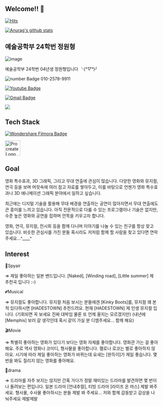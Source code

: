 ## Welcome!! 👋

<div align=left>

[![Hits](https://hits.seeyoufarm.com/api/count/incr/badge.svg?url=https%3A%2F%2Fgithub.com%2FJWH-040602&count_bg=%2379C83D&title_bg=%23555555&icon=&icon_color=%23E7E7E7&title=hits&edge_flat=false)](https://hits.seeyoufarm.com)

</div>

[![Anurag's github stats](https://github-readme-stats.vercel.app/api?username=JWH-040602)](https://github.com/anuraghazra/github-readme-stats)

## 예술공학부 24학번 정원형

![image](https://github.com/user-attachments/assets/1b1e19a9-0b0f-418c-b29c-e516eaa5a70b)

예술공학부 24학번 04년생 정원형입니다 ╰(*°▽°*)╯

![number Badge](https://img.shields.io/badge/phone%20number%20-0000DB)
010-2578-9911

[![Youtube Badge](https://img.shields.io/badge/Youtube-C90000?style=flat-square&logo=youtube&link=https://www.youtube.com/c/kyleschool)](https://www.youtube.com/channel/UCja2Z5OSOQPadCndUTdVxUA)

[![Gmail Badge](https://img.shields.io/badge/Gmail-90E4FF?style=flat-square&logo=Gmail&logoColor=white&link=mailto:jwon1754@gmail.com)](mailto:jwon1754@gmail.com)

<a href=https://www.instagram.com/wjddnjsgud0602/><img src="https://img.shields.io/badge/Instagram-FF007F?style=flat-square&logo=Instagram&logoColor=white"/></a>

## Tech Stack

<a href="https://filmora.wondershare.com/" target="_blank"><img src="https://img.shields.io/badge/Wondershare%20Filmora-07273D?style=flat-square&logo=wondershare&logoColor=white" alt="Wondershare Filmora Badge"/></a>

<a href="https://procreate.art/" target="_blank">
  <img src="https://logos-world.net/wp-content/uploads/2023/02/Procreate-Logo.png" alt="Procreate Logo" width="50" height="50">
</a>





## Goal

영화 특수효과, 3D 그래픽, 그리고 무대 연출에 관심이 많습니다. 
다양한 영화와 뮤지컬, 연극 등을 보며 머릿속에 여러 참고 자료를 쌓아두고, 이를 바탕으로 언젠가 영화 특수효과나 3D 애니메이션 그래픽 분야에서 일하고 싶습니다.

최근에는 디지털 기술을 활용해 무대 배경을 연출하는 공연이 많아지면서 무대 연출에도 큰 흥미를 느끼고 있습니다. 
아직 전문적으로 다룰 수 있는 프로그램이나 기술은 없지만, 수준 높은 영화와 공연을 접하며 안목을 키우고자 합니다.

영화, 연극, 뮤지컬, 전시회 등을 함께 다니며 이야기를 나눌 수 있는 친구를 항상 찾고 있습니다. 
비슷한 관심사를 가진 분들 혹시라도 저처럼 함께 할 사람을 찾고 있다면 연락주세요...^____^

## Interest

🎸Spyair

⇒ 제일 좋아하는 일본 밴드입니다. [Naked], [Winding road], [Little summer] 제 추천곡 입니다 :-) 

💕Musical

⇒ 뮤지컬도 좋아합니다. 뮤지컬 처음 보시는 분들에겐 [Kinky Boots]를, 뮤지컬 꽤 본 적 있다하시면 [HADESTOWN] 추천드려요. 현재 [HADESTOWN] 제 인생 뮤지컬 입니다. (기회되면 꼭 보세요 진짜 대박임 물론 또 언제 올지는 모르겠지만) (내년에 [Memphis] 보러 갈 생각인데 혹시 같이 가실 분 디엠주세요... 함께 해요)

🎬Movie

⇒ 특별히 좋아하는 영화가 있다기 보다는 영화 자체를 좋아합니다. 영화관 가는 걸 좋아해요. 주로 역사 영화나 코미디, 형사물을 좋아합니다. 멜로나 로코는 별로 좋아하지 않아요. 시기에 따라 제일 좋아하는 영화가 바뀌는데 요새는 [완득이]가 제일 좋습니다. 몇 번을 봐도 질리지 않는 영화를 좋아해요.

🎥drama

⇒ 드라마를 자주 보지는 않지만 간혹 가다가 정말 재미있는 드라마를 발견하면 몇 번이나 돌려보는 편입니다. 일본 드라마 [언내추럴], 티빙 드라마 [라이프 온 마스] 제발 봐주세요. 형사물, 수사물 좋아하시는 분들 제발 봐 주세요... 저와 함께 감동받고 감상을 나눠주세요 제발제발 
